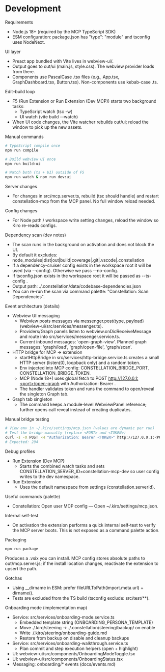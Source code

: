 # Development

Requirements
- Node.js 18+ (required by the MCP TypeScript SDK)
- ESM configuration: package.json has "type": "module" and tsconfig uses NodeNext.

UI layer
- Preact app bundled with Vite lives in webview-ui/.
- Output goes to out/ui (main.js, style.css). The webview provider loads from there.
- Components use PascalCase .tsx files (e.g., App.tsx, GraphDashboard.tsx, Button.tsx). Non-components use kebab-case .ts.

Edit–build loop
- F5 (Run Extension or Run Extension (Dev MCP)) starts two background tasks:
  - TypeScript watch (tsc -w)
  - UI watch (vite build --watch)
- When UI code changes, the Vite watcher rebuilds out/ui; reload the window to pick up the new assets.

Manual commands
```bash
# TypeScript compile once
npm run compile

# Build webview UI once
npm run build:ui

# Watch both (ts + UI) outside of F5
npm run watch & npm run dev:ui
```

Server changes
- For changes in src/mcp.server.ts, rebuild (tsc should handle) and restart constellation-mcp from the MCP panel. No full window reload needed.

Config changes
- For Node path / workspace write setting changes, reload the window so Kiro re-reads configs.

Dependency scan (dev notes)
- The scan runs in the background on activation and does not block the UI.
- By default it excludes: node_modules|dist|out|build|coverage|.git|.vscode|.constellation
- If a dependency-cruiser config exists in the workspace root it will be used (via --config). Otherwise we pass --no-config.
- If tsconfig.json exists in the workspace root it will be passed as --ts-config <abs path>.
- Output path: ./.constellation/data/codebase-dependencies.json
- You can re-run the scan via command palette: "Constellation: Scan Dependencies".

Event architecture (details)
- Webview UI messaging
  - Webview posts messages via messenger.post(type, payload) (webview-ui/src/services/messenger.ts).
  - Providers/Graph panels listen to webview.onDidReceiveMessage and route into src/services/messenger.service.ts.
  - Current inbound messages: 'open-graph-view'. Planned graph messages: 'graph/load', 'graph/open-file', 'graph/scan'.
- HTTP bridge for MCP → extension
  - startHttpBridge in src/services/http-bridge.service.ts creates a small HTTP server (listen(0), loopback only) and a random token.
  - Env injected into MCP config: CONSTELLATION_BRIDGE_PORT, CONSTELLATION_BRIDGE_TOKEN.
  - MCP (Node 18+) uses global fetch to POST http://127.0.0.1:<port>/open-graph with Authorization: Bearer <token>.
  - The handler validates token and runs the command to open/reveal the singleton Graph tab.
- Graph tab singleton
  - The command keeps a module-level WebviewPanel reference; further opens call reveal instead of creating duplicates.

Manual bridge testing
```bash
# View env in ~/.kiro/settings/mcp.json (values are dynamic per run)
# Test the bridge manually (replace <PORT> and <TOKEN>)
curl -s -X POST -H "Authorization: Bearer <TOKEN>" http://127.0.0.1:<PORT>/open-graph -o /dev/null -w "%{http_code}\n"
# Expected: 204
```

Debug profiles
- Run Extension (Dev MCP)
  - Starts the combined watch tasks and sets CONSTELLATION_SERVER_ID=constellation-mcp-dev so user config writes to the dev namespace.
- Run Extension
  - Uses the default namespace from settings (constellation.serverId).

Useful commands (palette)
- Constellation: Open user MCP config — Open ~/.kiro/settings/mcp.json.

Internal self-test
- On activation the extension performs a quick internal self-test to verify the MCP server boots. This is not exposed as a command palette action.

Packaging
```bash
npm run package
```
Produces a .vsix you can install. MCP config stores absolute paths to out/mcp.server.js; if the install location changes, reactivate the extension to upsert the path.

Gotchas
- Using __dirname in ESM: prefer fileURLToPath(import.meta.url) + dirname().
- Tests are excluded from the TS build (tsconfig exclude: src/test/**).

Onboarding mode (implementation map)
- Service: src/services/onboarding-mode.service.ts
  - Embedded template string (ONBOARDING_PERSONA_TEMPLATE)
  - Move ./.kiro/steering → ./.constellation/steering/backup/<timestamp> on enable
  - Write ./.kiro/steering/onboarding-guide.md
  - Restore from backup on disable and cleanup backups
- Service: src/services/onboarding-walkthrough.service.ts
  - Plan commit and step execution helpers (open + highlight)
- UI: webview-ui/src/components/OnboardingModeToggle.tsx
- UI: webview-ui/src/components/OnboardingStatus.tsx
- Messaging: onboarding/* events (docs/events.md)

